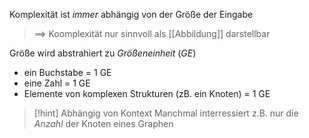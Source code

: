 
Komplexität ist _immer_ abhängig von der Größe der Eingabe
> ==> Koomplexität nur sinnvoll als [[Abbildung]] darstellbar

Größe wird abstrahiert zu _Größeneinheit_ ($GE$)
- ein Buchstabe = 1 GE
- eine Zahl = 1 GE
- Elemente von komplexen Strukturen (zB. ein Knoten) = 1 GE

> [!hint] Abhängig von Kontext
> Manchmal interressiert z.B. nur die _Anzahl_ der Knoten eines Graphen

